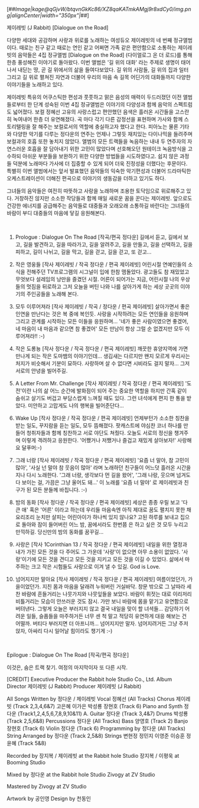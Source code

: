 [##_Image|kage@qGjvW/btqvnGkKc86/XZ8qaKATmkAMgj9r8xdCy0/img.png|alignCenter|width="350px"|_##]

제이레빗 (J Rabbit) \[Dialogue on the Road]

다양한 세대와 공감하며 사랑과 위로를 노래하는 여성듀오 제이레빗의 네 번째 정규앨범이다. 
때로는 친구 같고 때로는 연인 같고 어쩌면 가족 같은 편안함으로 소통하는 제이레빗의 음악들은 4집 정규앨범 \[Dialogue on the Road] (다이얼로그 온 더 로드)를 통해 한층 풍성해진 이야기로 돌아왔다.
이번 앨범은 '길 위의 대화' 라는 주제로 생명이 태어나서 내딛는 땅, 곧 길 위에서의 삶을 들여다보았다. 
길 위의 사람들, 길 위의 집과 일터 그리고 길 위로 펼쳐진 자연과 더불어 우리의 마음 속 길목 어딘가의 대화들까지 다양한 이야기들을 노래하고 있다.

제이레빗 특유의 어쿠스틱한 편성과 풋풋하고 맑은 음성의 매력이 두드러졌던 이전 앨범들로부터 한 단계 성숙된 이번 4집 정규앨범은 이야기의 다양성과 함께 음악의 스펙트럼도 넓어졌다. 보컬 정혜선 고유의 사랑스럽고 편안했던 음색은 흘러온 시간들을 고스란히 녹여내어 한층 더 유연해졌다. 곡 마다 각기 다른 감정선을 표현하며 가사와 함께 스토리텔링을 잘 해주는 보컬로서의 역할에 충실하고자 했다고 한다. 피아노는 물론 기타와 다양한 악기를 다루는 정다운의 연주는 언제나 그렇듯 재치있는 다이나믹을 들려주며 보컬과의 호흡 또한 놓치지 않았다. 앨범의 모든 트랙들을 녹음하는 내내 두 연주자의 자연스러운 호흡을 잘 담아내기 위한 고민이 많았다며 선호해오던 원테이크 녹음방식을 고수하되 아쉬운 부분들을 보완하기 위한 다양한 방법들을 시도하였다고. 쉽지 않은 과정들 덕분에 노래마다 가사에 더 집중할 수 있게 되어 더욱 진정성을 더했다는 후문이다. 특별히 이번 앨범에서는 앞서 발표했던 음악들의 익숙한 악기편성과 더불어 드라마틱한 오케스트레이션이 더해진 편곡으로 이야기의 생동감을 더하고 있기도 하다.

그녀들의 음악들은 여전히 따뜻하고 사랑을 노래하며 조용한 토닥임으로 위로해주고 있다. 거창하진 않지만 소소한 작당들과 함께 매일 새로운 꿈을 꾼다는 제이레빗. 
앞으로도 건강한 에너지를 공급해주는 음악들로 대중들과 오래오래 소통하길 바란다는 그녀들의 바람이 부디 대중들의 마음에 닿길 응원해본다.

<p><br></p>

1) Prologue : Dialogue On The Road \[작곡/편곡 정다운]
길에서 듣고, 길에서 보고, 길을 발견하고, 길을 따라가고,
길을 알려주고, 길을 만들고, 길을 선택하고, 길을 피하고, 
길이 나뉘고, 길을 막고, 길을 걷고, 길을 걷고, 또 걷고...

2) 작은 영웅들 \[작사 제이레빗 / 작곡 정다운 / 편곡 제이레빗]
어린시절 연예인들의 소식을 전해주던 TV프로그램의 시그널이 입에 한참 맴돌았다.
광고들도 참 재밌었고 무엇보다 설레임의 낭만을 즐겼던 시절.
어른이 되어가는 지금, 어린시절 나의 우상들의 멋짐을 뒤로하고 그저 오늘을 버틴 나와 나를 살아가게 하는 세상 곳곳의 이야기의 주인공들을 노래해 본다. 

3) 모두 이루어져라 \[작사 제이레빗 / 작곡 / 정다운 / 편곡 제이레빗]
살아가면서 좋은 인연을 만난다는 것은 복 중에 복인듯. 
사랑을 시작하려는 모든 연인들을 응원하며 그리고 관계를 시작하는 모든 이들을 응원하며...
'네가 좋은 사람이였으면 좋겠어, 네 마음이 내 마음과 같으면 참 좋겠어'
모든 만남이 항상 그럴 순 없겠지만 모두 이루어져라!! :-)

4) 작은 도롱뇽 \[작사 정다운 / 작곡 정다운 / 편곡 제이레빗]
깨끗한 휴양지역에 가면 만나게 되는 작은 도마뱀의 이야기인데... 생김새는 다르지만 왠지 모르게 우리사는 처지가 비슷해서 기분이 묘하다. 
사랑하며 살 수 없다면 시비라도 걸지 말자... 그저 서로의 안녕을 빌어주길.

5) A Letter From Mr. Challenge \[작사 제이레빗 / 작곡 정다운 / 편곡 제이레빗]
'도전'이란 나의 삶 어느 순간에 발화점이 되어 주는 중요한 역할을 하지만 간혹 같이 숨쉬고 살기도 버겁고 부담스럽게 느껴질 때도 있다. 
그런 녀석에게 편지 한 통을 받았다. 
미안하고 고맙게도 나의 행복을 빌어준단다… 

6) Wake Up \[작사 정다운 / 작곡 정다운 / 편곡 제이레빗]
언제부턴가 소소한 칭찬을 받는 일도, 꾸지람을 듣는 일도, 모두 뜸해졌다.
팟캐스트에 야심찬 코너 하나를 만들어 청취자들과 함께 칭찬하고 서로 야단도 쳐줬다.
오늘도 서로의 정신을 챙겨주며 이렇게 격려하고 응원한다. '어쨌거나 저쨌거나 즐겁고 재밌게 살아보자!'
사랑해요 달푸머:-)

7) 그래 너랑 \[작사 제이레빗 / 작곡 정다운 / 편곡 제이레빗]
'요즘 너 말야, 참 고민이 많아', '사실 넌 말야 참 웃음이 많아' 라며 노래하던 친구들이 어느덧 흘러온 시간을 지나 다시 노래한다. 
'그래 너랑, 생각보다 먼 길을 왔어', '그래 나랑, 웃으며 넘겨도 다 보이는 걸, 가끔은 그냥 울어도 돼...' 
이 노래를 '요즘 너 말야' 로 제이레빗과 친구가 된 모든 분들께 바칩니다. :-)

8) 밤의 동화 \[작사 정다운 / 작곡 정다운 / 편곡 제이레빗]
세상은 종종 우릴 보고 '다 큰 애' 혹은 '어른' 이라고 하는데 우리들 마음속엔 아직 제대로 꿈도 펼치지 못한 채 요리조리 눈치만 살피는 어린아이가 하나씩 있지 않나요? 
고된 하루를 보내고 집으로 돌아와 잠이 들어버린 어느 밤, 꿈에서라도 한번쯤 은 하고 싶은 것 모두 누리고 만끽하길. 당신만의 밤의 동화를 꿈꾸길...

9) 사랑은 \[작사 1Corinthian 13 / 작곡 정다운 / 편곡 제이레빗]
내일을 위한 열정과 내가 가진 모든 것을 다 주어도 그 가운데 '사랑'이 없으면 아무 소용이 없었다. 
'사랑'이기에 모든 것을 견디고 모든 것을 지키고 모든 것을 이길 수 있었다. 
삶에서 마주하는 크고 작은 시험들도 사랑으로 이겨 낼 수 있길. God is Love.

10) 넘어지지만 말아요 \[작사 제이레빗 / 작곡 정다운 / 편곡 제이레빗]
여름이었던가, 가을이었던가. 지친 몸과 마음을 달래려 누워버린 거실바닥. 창문 밖으로 그 날따라 세찬 바람에 흔들거리는 나뭇가지와 나뭇잎들을 보았다. 바람이 휘젓는 대로 이리저리 비틀거리는 모습이 안쓰러운 것도 잠시. 가만 보니 바람에 몸을 맡기고 유연함으로 버텨낸다. 그렇게 오늘은 부러지지 않고 결국 내일을 맞이 할 녀셕들...
감당하기 어려운 일들, 슬픔들을 마주하거든 너무 센 척 말고 적당히 유연하게 대응 해보는 건 어떨까. 버티다 부러지면 더 아프니까... 
넘어지지만 말자. 넘어지려거든 그냥 주저앉자, 아싸리 다시 일어날 힘이라도 챙기게 :-)

<p><br></p>

Epilogue : Dialogue On The Road \[작곡/편곡 정다운]

이것은, 숨은 트랙 찾기.
여정의 마지막이자 또 다른 시작. 

\[CREDIT]
Executive Producer the Rabbit hole Studio Co., Ltd.
Album Director 제이레빗 (J Rabbit)
Producer 제이레빗 (J Rabbit)

All Songs Written by 정다운 / 제이레빗
Vocal 정혜선 (All Tracks)
Chorus 제이레빗 (Track 2,3,4,6&7)
고은혜 이가은 박성룡 장현호 (Track 6)
Piano and Synth 정다운 (Track1,2,4,5,6,7,8,9,10&11)
A. Guitar 정다운 (Track 3,4&7)
Drums 박성룡 (Track 2,5,6&8) 
Percussions 정다운 (All Tracks)
Bass 양영호 (Track 2)
Banjo 장현호 (Track 6)
Violin 정다운 (Track 6)
Programming by 정다운 (All Tracks)
String Arranged by 정다운 (Track 2,5&8)
Strings 변현정 정민지 이영준 이승훈 정윤혜 (Track 5&8)

Recorded by 장지복 / 제이레빗 at the Rabbit hole Studio
장지복 / 이평욱 at Booming Studio

Mixed by 정다운 at the Rabbit hole Studio
Zivogy at ZV Studio

Mastered by Zivogy at ZV Studio

Artwork by 공인영
Design by 천동인